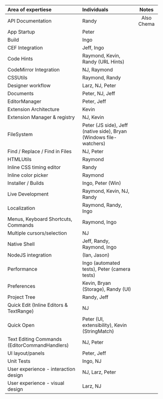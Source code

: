 | Area of expertiese | Individuals | Notes | 
|:--------------------------|:---------------------|:--------:| 
|API Documentation| Randy | Also Chema | 
|App Startup| Peter || 
|Build| Ingo || 
|CEF Integration| Jeff, Ingo ||	 
|Code Hints| Raymond, Kevin, Randy (URL Hints) ||	 
|CodeMirror Integration| NJ, Raymond ||	 
|CSSUtils| Raymond, Randy || 
|Designer workflow| Larz, NJ, Peter||	 
|Documents| Peter, NJ, Jeff || 
|EditorManager|	Peter, Jeff||	 
|Extension Architecture| Kevin|| 
|Extension Manager & registry| NJ, Kevin|| 
|FileSystem| Peter (JS side), Jeff (native side), Bryan (Windows file-watchers) || 
|Find / Replace / Find in Files| NJ, Peter || 
|HTMLUtils |Raymond ||	 
|Inline CSS timing editor | Randy ||
|Inline color picker | Raymond ||
|Installer / Builds| Ingo, Peter (Win) || 
|Live Development| Raymond, Kevin, NJ, Randy|| 
|Localization| Raymond, Randy, Ingo ||	 
|Menus, Keyboard Shortcuts, Commands|	Raymond, Ingo|| 
|Multiple cursors/selection| NJ ||
|Native Shell| Jeff, Randy, Raymond, Ingo || 
|NodeJS integration | (Ian, Jason) ||
|Performance| Ingo (automated tests), Peter (camera tests) ||	 
|Preferences| Kevin, Bryan (Storage), Randy (UI) || 
|Project Tree |Randy, Jeff || 
|Quick Edit (Inline Editors & TextRange) | NJ || 
|Quick Open| Peter (UI, extensibility), Kevin (StringMatch) || 
|Text Editing Commands (EditorCommandHandlers) | NJ, Peter || 
|UI layout/panels| Peter, Jeff	|| 
|Unit Tests| Ingo, NJ || 
|User experience - interaction design| NJ, Larz, Peter	|| 
|User experience - visual design| Larz, NJ||
